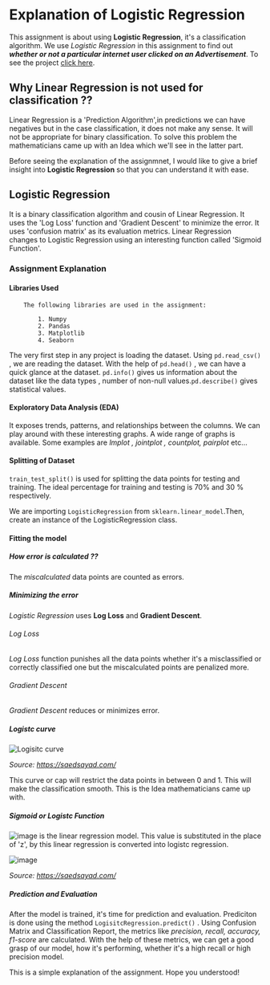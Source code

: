 # Explanation of Logistic Regression

This assignment is about using **Logistic Regression**, it's a classification algorithm. We use _Logistic Regression_ in this assignment to find out _**whether or not a particular internet user clicked on an Advertisement**_. To see the project [click here](https://github.com/young-ai-expert/Assignment_Explanation/blob/main/Logistic_Regression_Assignment.ipynb).

## Why Linear Regression is not used for classification ??

Linear Regression is a 'Prediction Algorithm',in predictions we can have negatives but in the case classification, it does not make any sense. It will not be appropriate for binary classification. To solve this problem the mathematicians came up with an Idea which we'll see in the latter part.

Before seeing the explanation of the assignmnet, I would like to give a brief insight into **Logistic Regression** so that you can understand it with ease.

## Logistic Regression

It is a binary classification algorithm and cousin of Linear Regression. It uses the 'Log Loss' function and 'Gradient Descent' to minimize the error. It uses 'confusion matrix' as its evaluation metrics. Linear Regression changes to Logistic Regression using an interesting function called 'Sigmoid Function'.
    
### Assignment Explanation

#### Libraries Used
    
        The following libraries are used in the assignment:
        
            1. Numpy 
            2. Pandas 
            3. Matplotlib 
            4. Seaborn 

  The very first step in any project is loading the dataset. Using `pd.read_csv()` , we are reading the dataset. With the help of `pd.head()` , we can have a quick glance at the dataset. `pd.info()` gives us information about the dataset like the data types , number of non-null values.`pd.describe()` gives statistical values.
  
####  Exploratory Data Analysis (EDA)

It exposes trends, patterns, and relationships between the columns. We can play around with these interesting graphs. A wide range of graphs is available. Some examples are _lmplot , jointplot , countplot, pairplot_ etc...

#### Splitting of Dataset

`train_test_split()` is used for splitting the data points for testing and training. The ideal percentage for training and testing is 70% and 30 % respectively. 

We are importing `LogisticRegression` from `sklearn.linear_model`.Then, create an instance of the LogisticRegression class.

#### Fitting the model

  ##### How error is calculated ??
  
  The _miscalculated_ data points are counted as errors.
  
  ##### Minimizing the error

   _Logistic Regression_ uses **Log Loss** and **Gradient Descent**.
   
   ###### Log Loss
   
   _Log Loss_ function punishes all the data points whether it's a misclassified or correctly classified one but the miscalculated points are penalized more.
   
   ###### Gradient Descent 
   
   _Gradient Descent_ reduces or minimizes error.
 
   ##### Logistc curve

   ![Logisitc curve](https://user-images.githubusercontent.com/78351203/118348479-455ed080-b568-11eb-9ab6-b40a5314a7df.png)
   
   _Source: https://saedsayad.com/_



   This curve or cap will restrict the data points in between 0 and 1. This will make the classification smooth. This is the Idea mathematicians came up with.

   ##### Sigmoid or Logistc Function

   ![image](https://user-images.githubusercontent.com/78351203/118348771-19444f00-b56a-11eb-836e-46e697fd7848.png) is the linear regression model. This value is substituted in the place of 'z', by this linear regression is converted into logistc regression.

   ![image](https://user-images.githubusercontent.com/78351203/118348651-6ffd5900-b569-11eb-9eeb-fb2c3b7c3f36.png)
   
   _Source: https://saedsayad.com/_



##### Prediction and Evaluation

After the model is trained, it's time for prediction and evaluation. Prediciton is done using the method `LogisitcRegression.predict()` . Using Confusion Matrix and Classification Report, the metrics like _precision, recall, accuracy, f1-score_ are calculated. With the help of these metrics, we can get a good grasp of our model, how it's performing, whether it's a high recall or high precision model.

This is a simple explanation of the assignment. Hope you understood!


